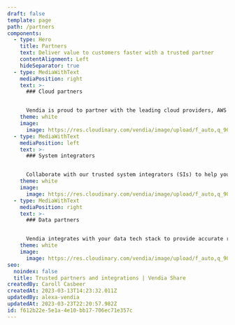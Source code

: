 ```yaml
---
draft: false
template: page
path: /partners
components:
  - type: Hero
    title: Partners
    text: Deliver value to customers faster with a trusted partner
    contentAlignment: Left
    hideSeparator: true
  - type: MediaWithText
    mediaPosition: right
    text: >-
      ### Cloud partners


      Vendia is proud to partner with the leading cloud providers, AWS and Microsoft Azure, to enable our customers to easily build scalable, resilient, modern applications across clouds.
    theme: white
    image:
      image: https://res.cloudinary.com/vendia/image/upload/f_auto,q_90/v1679084042/Website/Integration%20logos/Cloud_partners_jmcqal.svg
  - type: MediaWithText
    mediaPosition: left
    text: >-
      ### System integrators


      Collaborate with our trusted system integrators (SIs) to help your teams build your Vendia Share solutions faster.
    theme: white
    image:
      image: https://res.cloudinary.com/vendia/image/upload/f_auto,q_90/v1679086729/Website/Integration%20logos/SI_Partners_4_gymm2s.svg
  - type: MediaWithText
    mediaPosition: right
    text: >-
      ### Data partners


      Vendia integrates with your data tech stack to provide accurate real-time data for your analytical data warehouses like Snowflake and Databricks.
    theme: white
    image:
      image: https://res.cloudinary.com/vendia/image/upload/f_auto,q_90/v1679086802/Website/Integration%20logos/Data_partners_3_ueyz0q.svg
seo:
  noindex: false
  title: Trusted partners and integrations | Vendia Share
createdBy: Caroll Casbeer
createdAt: 2023-03-13T14:23:32.011Z
updatedBy: alexa-vendia
updatedAt: 2023-03-23T22:20:57.982Z
id: f612b22e-5e1a-4e10-bb17-706ec71e357c
---
```


